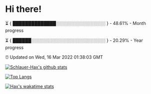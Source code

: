 # Hi there!

⏳ { ██████████████░░░░░░░░░░░░░░░░ } - 48.61% - Month progress

⏳ { ██████░░░░░░░░░░░░░░░░░░░░░░░░ } - 20.29% - Year progress

⏰ Updated on Wed, 16 Mar 2022 01:38:03 GMT


[![Schlauer-Hax's github stats](https://github-readme-stats.vercel.app/api?username=Schlauer-Hax&show_icons=true&theme=dark&count_private=true)](https://github.com/Schlauer-Hax)


[![Top Langs](https://github-readme-stats.vercel.app/api/top-langs/?username=Schlauer-Hax&layout=compact&theme=dark)](https://github.com/Schlauer-Hax?tab=repositories)


[![Hax's wakatime stats](https://github-readme-stats.vercel.app/api/wakatime?username=Hax&theme=dark)](https://wakatime.com/@Hax)

